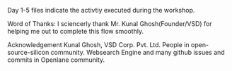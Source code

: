 Day 1-5 files indicate the activtiy executed during the workshop.



Word of Thanks:
I sciencerly thank Mr. Kunal Ghosh(Founder/VSD) for helping me out to complete this flow smoothly.

Acknowledgement
Kunal Ghosh, VSD Corp. Pvt. Ltd.
People in open-source-silicon community.
Websearch Engine and many github issues and commits in Openlane community.
